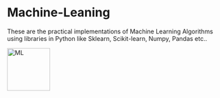 # Machine-Leaning
These are the practical implementations of Machine Learning Algorithms using libraries in Python like Sklearn, Scikit-learn, Numpy, Pandas etc..

<img src="https://www.wordstream.com/wp-content/uploads/2021/07/machine-learning.png" alt="ML" width="100" height="100"/>
